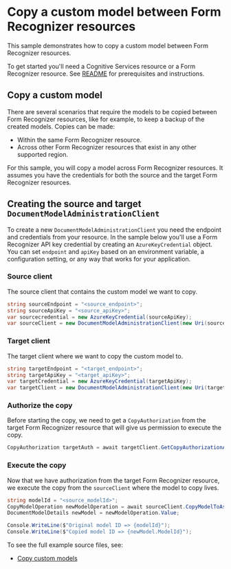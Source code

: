 # Copy a custom model between Form Recognizer resources

This sample demonstrates how to copy a custom model between Form Recognizer resources.

To get started you'll need a Cognitive Services resource or a Form Recognizer resource.  See [README][README] for prerequisites and instructions.

## Copy a custom model
There are several scenarios that require the models to be copied between Form Recognizer resources, like for example, to keep a backup of the created models.
Copies can be made:
- Within the same Form Recognizer resource.
- Across other Form Recognizer resources that exist in any other supported region.

For this sample, you will copy a model across Form Recognizer resources. It assumes you have the credentials for both the source and the target Form Recognizer resources.

## Creating the source and target `DocumentModelAdministrationClient`

To create a new `DocumentModelAdministrationClient` you need the endpoint and credentials from your resource. In the sample below you'll use a Form Recognizer API key credential by creating an `AzureKeyCredential` object.
You can set `endpoint` and `apiKey` based on an environment variable, a configuration setting, or any way that works for your application.

### Source client
The source client that contains the custom model we want to copy.

```C# Snippet:FormRecognizerSampleCreateCopySourceClient
string sourceEndpoint = "<source_endpoint>";
string sourceApiKey = "<source_apiKey>";
var sourcecredential = new AzureKeyCredential(sourceApiKey);
var sourceClient = new DocumentModelAdministrationClient(new Uri(sourceEndpoint), new AzureKeyCredential(sourceApiKey));
```

### Target client
The target client where we want to copy the custom model to.

```C# Snippet:FormRecognizerSampleCreateCopyTargetClient
string targetEndpoint = "<target_endpoint>";
string targetApiKey = "<target_apiKey>";
var targetCredential = new AzureKeyCredential(targetApiKey);
var targetClient = new DocumentModelAdministrationClient(new Uri(targetEndpoint), new AzureKeyCredential(targetApiKey));
```

### Authorize the copy
Before starting the copy, we need to get a `CopyAuthorization` from the target Form Recognizer resource that will give us permission to execute the copy.
```C# Snippet:FormRecognizerSampleGetCopyAuthorization
CopyAuthorization targetAuth = await targetClient.GetCopyAuthorizationAsync();
```

### Execute the copy
Now that we have authorization from the target Form Recognizer resource, we execute the copy from the `sourceClient` where the model to copy lives.

```C# Snippet:FormRecognizerSampleCreateCopyModel
string modelId = "<source_modelId>";
CopyModelOperation newModelOperation = await sourceClient.CopyModelToAsync(WaitUntil.Completed, modelId, targetAuth);
DocumentModelDetails newModel = newModelOperation.Value;

Console.WriteLine($"Original model ID => {modelId}");
Console.WriteLine($"Copied model ID => {newModel.ModelId}");
```

To see the full example source files, see:
* [Copy custom models](https://github.com/Azure/azure-sdk-for-net/blob/main/sdk/formrecognizer/Azure.AI.FormRecognizer/tests/samples/Sample_CopyModelToAsync.cs)

[README]: https://github.com/Azure/azure-sdk-for-net/tree/main/sdk/formrecognizer/Azure.AI.FormRecognizer#getting-started